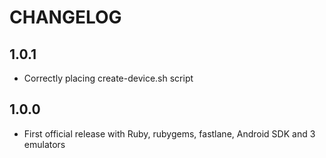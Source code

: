 # CHANGELOG

## 1.0.1

- Correctly placing create-device.sh script

## 1.0.0

- First official release with Ruby, rubygems, fastlane, Android SDK and 3 emulators